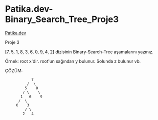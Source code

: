 # Patika.dev-Binary_Search_Tree_Proje3

[Patika.dev](https://www.patika.dev/tr)

Proje 3

[7, 5, 1, 8, 3, 6, 0, 9, 4, 2] dizisinin Binary-Search-Tree aşamalarını yazınız.

Örnek: root x'dir. root'un sağından y bulunur. Solunda z bulunur vb.

ÇÖZÜM:

                7
              /  \
             5    8
            / \    \
           1   6    9
          /  \
         0    3
             / \
            2   4

